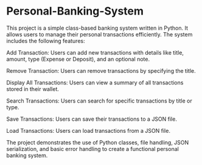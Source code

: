 # Personal-Banking-System
This project is a simple class-based banking system written in Python. It allows users to manage their personal transactions efficiently. The system includes the following features:

Add Transaction: Users can add new transactions with details like title, amount, type (Expense or Deposit), and an optional note.

Remove Transaction: Users can remove transactions by specifying the title.

Display All Transactions: Users can view a summary of all transactions stored in their wallet.

Search Transactions: Users can search for specific transactions by title or type.

Save Transactions: Users can save their transactions to a JSON file.

Load Transactions: Users can load transactions from a JSON file.

The project demonstrates the use of Python classes, file handling, JSON serialization, and basic error handling to create a functional personal banking system.
